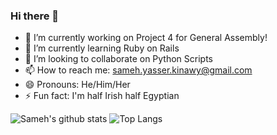 ### Hi there 👋

- 🔭 I’m currently working on Project 4 for General Assembly!
- 🌱 I’m currently learning Ruby on Rails
- 👯 I’m looking to collaborate on Python Scripts
- 📫 How to reach me: sameh.yasser.kinawy@gmail.com
- 😄 Pronouns: He/Him/Her
- ⚡ Fun fact: I'm half Irish half Egyptian

![Sameh's github stats](https://github-readme-stats.vercel.app/api?username=kinawy&theme=nightowl&show_icons=true&hide=issues,stars&count_private=true&line_height=20) ![Top Langs](https://github-readme-stats.vercel.app/api/top-langs/?username=kinawy&layout=compact&theme=nightowl&line_height=30)

<!--
**kinawy/kinawy** is a ✨ _special_ ✨ repository because its `README.md` (this file) appears on your GitHub profile.




-->
